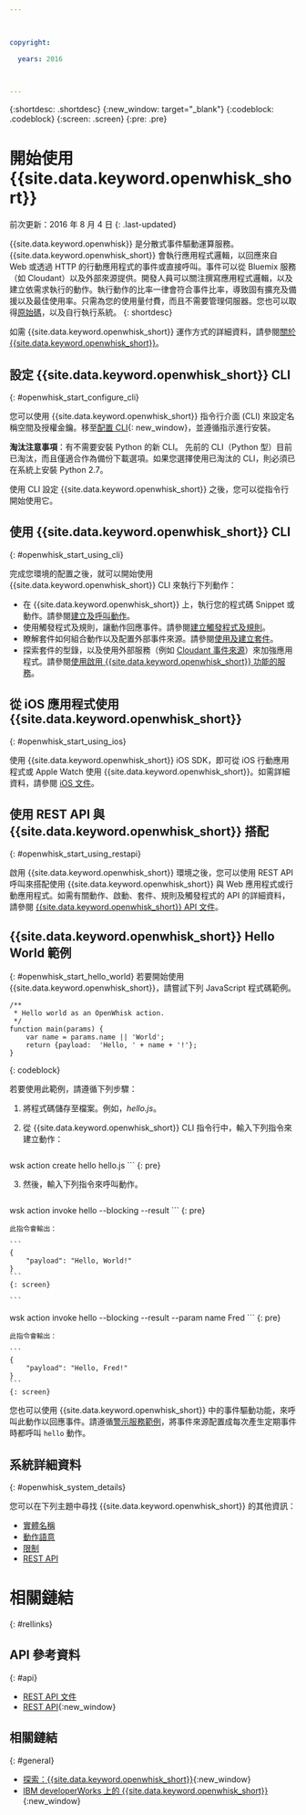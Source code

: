 ```yaml
---

 

copyright:

  years: 2016

 

---
```


{:shortdesc: .shortdesc}
{:new_window: target="_blank"}
{:codeblock: .codeblock}
{:screen: .screen}
{:pre: .pre}

# 開始使用 {{site.data.keyword.openwhisk_short}}
前次更新：2016 年 8 月 4 日
{: .last-updated}

{{site.data.keyword.openwhisk}} 是分散式事件驅動運算服務。{{site.data.keyword.openwhisk_short}} 會執行應用程式邏輯，以回應來自 Web 或透過 HTTP 的行動應用程式的事件或直接呼叫。事件可以從 Bluemix 服務（如 Cloudant）以及外部來源提供。開發人員可以關注撰寫應用程式邏輯，以及建立依需求執行的動作。執行動作的比率一律會符合事件比率，導致固有擴充及備援以及最佳使用率。只需為您的使用量付費，而且不需要管理伺服器。您也可以取得[原始碼](https://github.com/openwhisk/openwhisk)，以及自行執行系統。
{: shortdesc}

如需 {{site.data.keyword.openwhisk_short}} 運作方式的詳細資料，請參閱[關於 {{site.data.keyword.openwhisk_short}}](./openwhisk_about.html)。

## 設定 {{site.data.keyword.openwhisk_short}} CLI
{: #openwhisk_start_configure_cli}

您可以使用 {{site.data.keyword.openwhisk_short}} 指令行介面 (CLI) 來設定名稱空間及授權金鑰。移至[配置 CLI](https://new-console.{DomainName}/openwhisk/cli){: new_window}，並遵循指示進行安裝。 

**淘汰注意事項**：有不需要安裝 Python 的新 CLI。
先前的 CLI（Python 型）目前已淘汰，而且僅適合作為備份下載選項。如果您選擇使用已淘汰的 CLI，則必須已在系統上安裝 Python 2.7。 

使用 CLI 設定 {{site.data.keyword.openwhisk_short}} 之後，您可以從指令行開始使用它。

## 使用 {{site.data.keyword.openwhisk_short}} CLI
{: #openwhisk_start_using_cli}

完成您環境的配置之後，就可以開始使用 {{site.data.keyword.openwhisk_short}} CLI 來執行下列動作：

* 在 {{site.data.keyword.openwhisk_short}} 上，執行您的程式碼 Snippet 或動作。請參閱[建立及呼叫動作](./openwhisk_actions.html)。
* 使用觸發程式及規則，讓動作回應事件。請參閱[建立觸發程式及規則](./openwhisk_triggers_rules.html)。
* 瞭解套件如何組合動作以及配置外部事件來源。請參閱[使用及建立套件](./openwhisk_packages.html)。
* 探索套件的型錄，以及使用外部服務（例如 [Cloudant 事件來源](./openwhisk_catalog.html#openwhisk_catalog_cloudant)）來加強應用程式。請參閱[使用啟用 {{site.data.keyword.openwhisk_short}} 功能的服務](./openwhisk_catalog.html)。


## 從 iOS 應用程式使用 {{site.data.keyword.openwhisk_short}}
{: #openwhisk_start_using_ios}

使用 {{site.data.keyword.openwhisk_short}} iOS SDK，即可從 iOS 行動應用程式或 Apple Watch 使用 {{site.data.keyword.openwhisk_short}}。如需詳細資料，請參閱 [iOS 文件](./openwhisk_mobile_sdk.html)。

## 使用 REST API 與 {{site.data.keyword.openwhisk_short}} 搭配
{: #openwhisk_start_using_restapi}

啟用 {{site.data.keyword.openwhisk_short}} 環境之後，您可以使用 REST API 呼叫來搭配使用 {{site.data.keyword.openwhisk_short}} 與 Web 應用程式或行動應用程式。如需有關動作、啟動、套件、規則及觸發程式的 API 的詳細資料，請參閱 [{{site.data.keyword.openwhisk_short}} API 文件](https://new-console.{DomainName}/apidocs/98)。

## {{site.data.keyword.openwhisk_short}} Hello World 範例
{: #openwhisk_start_hello_world}
若要開始使用 {{site.data.keyword.openwhisk_short}}，請嘗試下列 JavaScript 程式碼範例。

```
/**
 * Hello world as an OpenWhisk action.
 */
function main(params) {
    var name = params.name || 'World';
    return {payload:  'Hello, ' + name + '!'};
}
```
{: codeblock}

若要使用此範例，請遵循下列步驟：

1. 將程式碼儲存至檔案。例如，*hello.js*。

2. 從 {{site.data.keyword.openwhisk_short}} CLI 指令行中，輸入下列指令來建立動作：

    ```
wsk action create hello hello.js
    ```
    {: pre}

3. 然後，輸入下列指令來呼叫動作。

    ```
wsk action invoke hello --blocking --result
    ```
    {: pre}  

    此指令會輸出：

    ```
    {
        "payload": "Hello, World!"
    }
    ```
    {: screen}

    ```
wsk action invoke hello --blocking --result --param name Fred
    ```
    {: pre}  

    此指令會輸出：

    ```
    {
        "payload": "Hello, Fred!"
    }
    ```
    {: screen}

您也可以使用 {{site.data.keyword.openwhisk_short}} 中的事件驅動功能，來呼叫此動作以回應事件。請遵循[警示服務範例](./openwhisk_packages.html#openwhisk_packages_trigger)，將事件來源配置成每次產生定期事件時都呼叫 `hello` 動作。


## 系統詳細資料
{: #openwhisk_system_details}

您可以在下列主題中尋找 {{site.data.keyword.openwhisk_short}} 的其他資訊：

* [實體名稱](./openwhisk_reference.html#openwhisk_entities)
* [動作語意](./openwhisk_reference.html#openwhisk_semantics)
* [限制](./openwhisk_reference.html#openwhisk_syslimits)
* [REST API](https://new-console.{DomainName}/apidocs/98)

# 相關鏈結
{: #rellinks}

## API 參考資料
{: #api}
* [REST API 文件](./openwhisk_reference.html#openwhisk_ref_restapi)
* [REST API](https://new-console.{DomainName}/apidocs/98){:new_window}

## 相關鏈結
{: #general}
* [探索：{{site.data.keyword.openwhisk_short}}](http://www.ibm.com/cloud-computing/bluemix/openwhisk/){:new_window}
* [IBM developerWorks 上的 {{site.data.keyword.openwhisk_short}}](https://developer.ibm.com/openwhisk/){:new_window}
